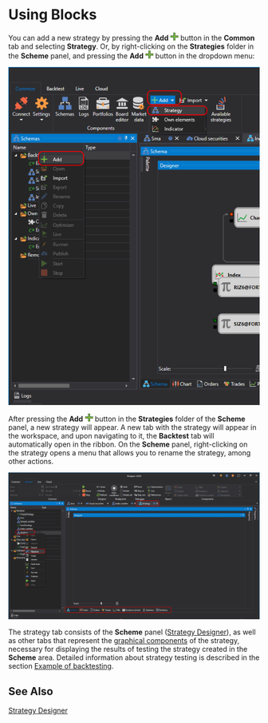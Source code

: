 # Using Blocks

You can add a new strategy by pressing the **Add** ![Designer Panel Circuits 01](../images/Designer_Panel_Circuits_01_button.png) button in the **Common** tab and selecting **Strategy**. Or, by right-clicking on the **Strategies** folder in the **Scheme** panel, and pressing the **Add** ![Designer Panel Circuits 01](../images/Designer_Panel_Circuits_01_button.png) button in the dropdown menu:

![Designer The creation of a strategy 00](../images/Designer_creation_of_strategy_00.png)

After pressing the **Add** ![Designer Panel Circuits 01](../images/Designer_Panel_Circuits_01_button.png) button in the **Strategies** folder of the **Scheme** panel, a new strategy will appear. A new tab with the strategy will appear in the workspace, and upon navigating to it, the **Backtest** tab will automatically open in the ribbon. On the **Scheme** panel, right-clicking on the strategy opens a menu that allows you to rename the strategy, among other actions.

![Designer The creation of a strategy 01](../images/Designer_creation_of_strategy_01.png)

The strategy tab consists of the **Scheme** panel ([Strategy Designer](Designer_Designer_schemes_strategies_and_component_elements.md)), as well as other tabs that represent the [graphical components](Designer_Components.md) of the strategy, necessary for displaying the results of testing the strategy created in the **Scheme** area. Detailed information about strategy testing is described in the section [Example of backtesting](Designer_Example_of_backtesting.md).

## See Also

[Strategy Designer](Designer_Designer_schemes_strategies_and_component_elements.md)